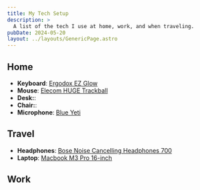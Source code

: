 ```yaml
---
title: My Tech Setup
description: >
  A list of the tech I use at home, work, and when traveling.
pubDate: 2024-05-20
layout: ../layouts/GenericPage.astro
---
```


## Home

* **Keyboard**: [Ergodox EZ Glow](https://ergodox-ez.com/)
* **Mouse**: [Elecom HUGE Trackball](https://www.amazon.com/ELECOM-M-HT1URBK-Trackball-Ergonomic-Precision/dp/B0735584RM)
* **Desk:**: 
* **Chair:**:
* **Microphone**: [Blue Yeti](https://www.bluemic.com/en-us/products/yeti/)

## Travel

* **Headphones**: [Bose Noise Cancelling Headphones 700](https://www.bose.com/en_us/products/headphones/noise_cancelling_headphones/noise-cancelling-headphones-700.html)
* **Laptop**: [Macbook M3 Pro 16-inch](https://www.apple.com/macbook-pro/)

## Work


